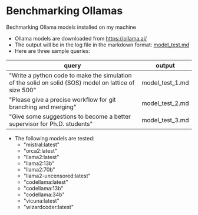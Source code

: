 # Benchmarking Ollamas
Bechmarking Ollama models installed on my machine

* Ollama models are downloaded from https://ollama.ai/
* The output will be in the log file in the markdown format: [model_test.md](model_test.md)
* Here are three sample queries:

| query                                                                                                 | output          |
|-------------------------------------------------------------------------------------------------------|-----------------|
| "Write a python code to make the simulation of the solid on solid (SOS) model on lattice of size 500" | model_test_1.md |
| "Please give a precise workflow for git branching and merging"                                        | model_test_2.md |
| "Give some suggestions to become a better supervisor for Ph.D. students"                              | model_test_3.md |

* The following models are tested:
  * "mistral:latest"
  * "orca2:latest"
  * "llama2:latest"
  * "llama2:13b"
  * "llama2:70b"
  * "llama2-uncensored:latest"
  * "codellama:latest"
  * "codellama:13b"
  * "codellama:34b"
  * "vicuna:latest"
  * "wizardcoder:latest"
